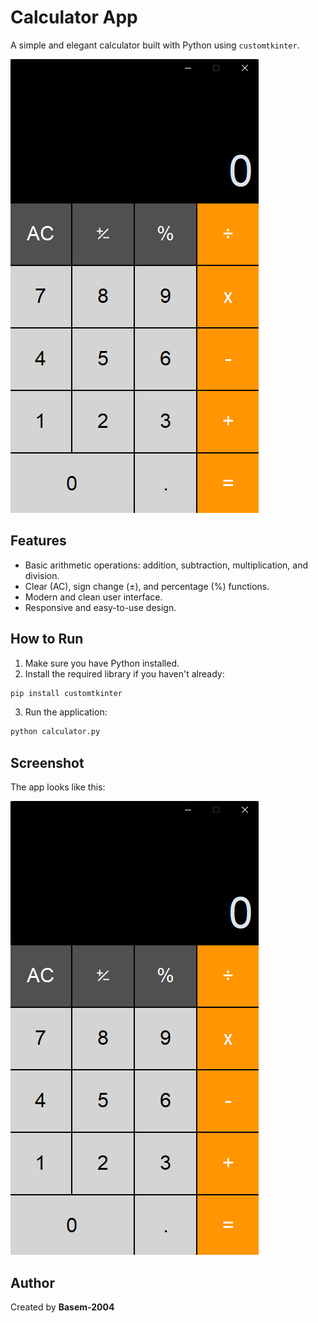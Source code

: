 # Calculator App

A simple and elegant calculator built with Python using `customtkinter`.

![Calculator Screenshot](calculator_screenshot.png)

## Features

- Basic arithmetic operations: addition, subtraction, multiplication, and division.
- Clear (AC), sign change (±), and percentage (%) functions.
- Modern and clean user interface.
- Responsive and easy-to-use design.

## How to Run

1. Make sure you have Python installed.
2. Install the required library if you haven't already:

```bash
pip install customtkinter
```

3. Run the application:

```bash
python calculator.py
```

## Screenshot

The app looks like this:

![Calculator Screenshot](calculator_screenshot.png)

## Author

Created by **Basem-2004**